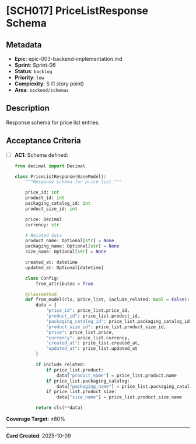 # [SCH017] PriceListResponse Schema

## Metadata
- **Epic**: epic-003-backend-implementation.md
- **Sprint**: Sprint-06
- **Status**: `backlog`
- **Priority**: `low`
- **Complexity**: S (1 story point)
- **Area**: `backend/schemas`

## Description

Response schema for price list entries.

## Acceptance Criteria

- [ ] **AC1**: Schema defined:
  ```python
  from decimal import Decimal

  class PriceListResponse(BaseModel):
      """Response schema for price list."""

      price_id: int
      product_id: int
      packaging_catalog_id: int
      product_size_id: int

      price: Decimal
      currency: str

      # Related data
      product_name: Optional[str] = None
      packaging_name: Optional[str] = None
      size_name: Optional[str] = None

      created_at: datetime
      updated_at: Optional[datetime]

      class Config:
          from_attributes = True

      @classmethod
      def from_model(cls, price_list, include_related: bool = False):
          data = {
              "price_id": price_list.price_id,
              "product_id": price_list.product_id,
              "packaging_catalog_id": price_list.packaging_catalog_id,
              "product_size_id": price_list.product_size_id,
              "price": price_list.price,
              "currency": price_list.currency,
              "created_at": price_list.created_at,
              "updated_at": price_list.updated_at
          }

          if include_related:
              if price_list.product:
                  data["product_name"] = price_list.product.name
              if price_list.packaging_catalog:
                  data["packaging_name"] = price_list.packaging_catalog.name
              if price_list.product_size:
                  data["size_name"] = price_list.product_size.name

          return cls(**data)
  ```

**Coverage Target**: ≥80%

---

**Card Created**: 2025-10-09
